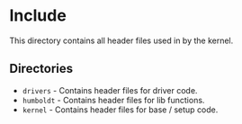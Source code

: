 # Include
This directory contains all header files used in by the kernel.

## Directories
 - `drivers` - Contains header files for driver code.
 - `humboldt` - Contains header files for lib functions.
 - `kernel` - Contains header files for base / setup code.

